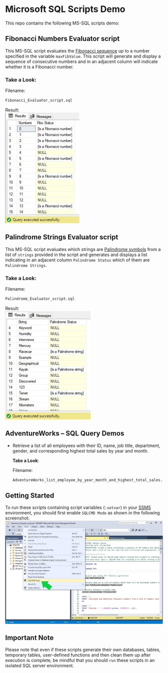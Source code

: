 # Microsoft SQL Scripts Demo
This repo contains the following MS-SQL scripts demo:

## Fibonacci Numbers Evaluator script
This MS-SQL script evaluates the [Fibonacci sequence](https://en.wikipedia.org/wiki/Fibonacci_sequence) up to a number specified in the variable `maxFibValue`. This script will generate and display a sequence of consecutive numbers and in an adjacent column will indicate whether it is a Fibonacci number. <br/>

### Take a Look:
Filename:
```txt
Fibonacci_Evaluator_script.sql
```
Result: <br/>
![](./screenshots/screenshot-01.jpg)

## Palindrome Strings Evaluator script
This MS-SQL script evaluates which strings are [Palindrome symbols](https://en.wikipedia.org/wiki/Palindrome) from a list of `strings` provided in the script and generates and displays a list indicating in an adjacent column `Palindrome Status` which of them are `Palindrome Strings`.<br/>

### Take a Look:
Filename:
```txt
Palindrome_Evaluator_script.sql
```
Result: <br/>
![](./screenshots/screenshot-02.jpg)

## AdventureWorks – SQL Query Demos
- Retrieve a list of all employees with their ID, name, job title, department, gender, and corresponding highest total sales by year and month. 

    **Take a Look**:

    Filename:
    ```txt
    AdventureWorks_list_employee_by_year_month_and_highest_total_sales.sql
    ```

## Getting Started
To run these scripts containing script variables (`:setvar`) in your [SSMS](https://learn.microsoft.com/en-us/sql/ssms/download-sql-server-management-studio-ssms) environment, you should first enable `SQLCMD Mode` as shown in the following screenshot:
![](./screenshots/screenshot-03.jpg)


## Important Note
Please note that even if these scripts generate their own databases, tables, temporary tables, user-defined functions and then clean them up after execution is complete, be mindful that you should `run` these scripts in an isolated SQL server environment.
